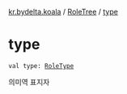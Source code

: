 [kr.bydelta.koala](../index.md) / [RoleTree](index.md) / [type](./type.md)

# type

`val type: `[`RoleType`](../-role-type/index.md)

의미역 표지자

